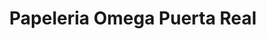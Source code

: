 ---
title: "Papeleria Omega Puerta Real"
url: /hermosillo/papeleria-omega-puerta-real/
shop: Schreibwaren
---